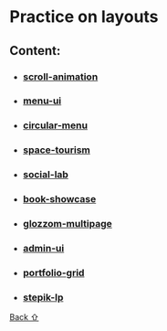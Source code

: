 # Practice on layouts

## **Content:**

* ### [scroll-animation](scroll-animation)
* ### [menu-ui](menu-ui)
* ### [circular-menu](circular-menu)
* ### [space-tourism](space-tourism)
* ### [social-lab](social-lab)
* ### [book-showcase](book-showcase)
* ### [glozzom-multipage](glozzom-multipage)
* ### [admin-ui](admin-ui)
* ### [portfolio-grid](portfolio-grid)
* ### [stepik-lp](stepik-lp)

[Back &#8679;](#content)
